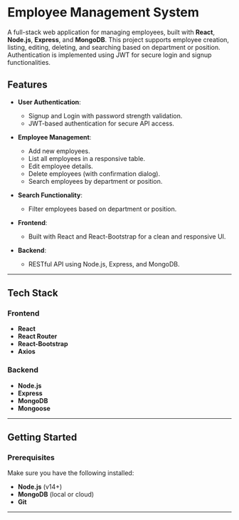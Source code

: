 # Employee Management System

A full-stack web application for managing employees, built with **React**, **Node.js**, **Express**, and **MongoDB**. This project supports employee creation, listing, editing, deleting, and searching based on department or position. Authentication is implemented using JWT for secure login and signup functionalities.

## Features

- **User Authentication**:
  - Signup and Login with password strength validation.
  - JWT-based authentication for secure API access.

- **Employee Management**:
  - Add new employees.
  - List all employees in a responsive table.
  - Edit employee details.
  - Delete employees (with confirmation dialog).
  - Search employees by department or position.

- **Search Functionality**:
  - Filter employees based on department or position.

- **Frontend**:
  - Built with React and React-Bootstrap for a clean and responsive UI.

- **Backend**:
  - RESTful API using Node.js, Express, and MongoDB.

---

## Tech Stack

### Frontend
- **React**
- **React Router**
- **React-Bootstrap**
- **Axios**

### Backend
- **Node.js**
- **Express**
- **MongoDB**
- **Mongoose**

---

## Getting Started

### Prerequisites
Make sure you have the following installed:
- **Node.js** (v14+)
- **MongoDB** (local or cloud)
- **Git**

---


